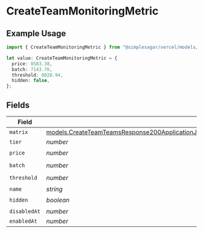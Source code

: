 # CreateTeamMonitoringMetric

## Example Usage

```typescript
import { CreateTeamMonitoringMetric } from "@simplesagar/vercel/models/createteamop.js";

let value: CreateTeamMonitoringMetric = {
  price: 8583.38,
  batch: 7143.76,
  threshold: 8028.94,
  hidden: false,
};
```

## Fields

| Field                                                                                                                                                                                                                | Type                                                                                                                                                                                                                 | Required                                                                                                                                                                                                             | Description                                                                                                                                                                                                          |
| -------------------------------------------------------------------------------------------------------------------------------------------------------------------------------------------------------------------- | -------------------------------------------------------------------------------------------------------------------------------------------------------------------------------------------------------------------- | -------------------------------------------------------------------------------------------------------------------------------------------------------------------------------------------------------------------- | -------------------------------------------------------------------------------------------------------------------------------------------------------------------------------------------------------------------- |
| `matrix`                                                                                                                                                                                                             | [models.CreateTeamTeamsResponse200ApplicationJSONResponseBodyBillingInvoiceItemsMonitoringMetricMatrix](../models/createteamteamsresponse200applicationjsonresponsebodybillinginvoiceitemsmonitoringmetricmatrix.md) | :heavy_minus_sign:                                                                                                                                                                                                   | N/A                                                                                                                                                                                                                  |
| `tier`                                                                                                                                                                                                               | *number*                                                                                                                                                                                                             | :heavy_minus_sign:                                                                                                                                                                                                   | N/A                                                                                                                                                                                                                  |
| `price`                                                                                                                                                                                                              | *number*                                                                                                                                                                                                             | :heavy_check_mark:                                                                                                                                                                                                   | N/A                                                                                                                                                                                                                  |
| `batch`                                                                                                                                                                                                              | *number*                                                                                                                                                                                                             | :heavy_check_mark:                                                                                                                                                                                                   | N/A                                                                                                                                                                                                                  |
| `threshold`                                                                                                                                                                                                          | *number*                                                                                                                                                                                                             | :heavy_check_mark:                                                                                                                                                                                                   | N/A                                                                                                                                                                                                                  |
| `name`                                                                                                                                                                                                               | *string*                                                                                                                                                                                                             | :heavy_minus_sign:                                                                                                                                                                                                   | N/A                                                                                                                                                                                                                  |
| `hidden`                                                                                                                                                                                                             | *boolean*                                                                                                                                                                                                            | :heavy_check_mark:                                                                                                                                                                                                   | N/A                                                                                                                                                                                                                  |
| `disabledAt`                                                                                                                                                                                                         | *number*                                                                                                                                                                                                             | :heavy_minus_sign:                                                                                                                                                                                                   | N/A                                                                                                                                                                                                                  |
| `enabledAt`                                                                                                                                                                                                          | *number*                                                                                                                                                                                                             | :heavy_minus_sign:                                                                                                                                                                                                   | N/A                                                                                                                                                                                                                  |